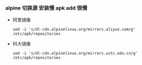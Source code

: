 ### alpine 切换源 安装慢 apk add 很慢

- 阿里镜像
  ```
  sed -i 's/dl-cdn.alpinelinux.org/mirrors.aliyun.com/g' /etc/apk/repositories
  ```
- 科大镜像
  ```
  sed -i 's/dl-cdn.alpinelinux.org/mirrors.ustc.edu.cn/g' /etc/apk/repositories
  ```
